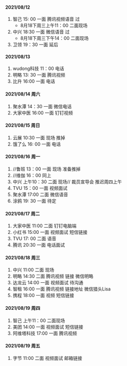 #### 2021/08/12 
1. 智己 15: 00 一面 腾讯视频语音 过 
   * 8月18下周三上午11：00 二面现场
2. 中兴 18:30 一面 微信语音 过
   * 8月18下周三下午14：00 二面现场
3. 卫领 19：30 一面 延后

#### 2021/08/13
1. wudong科技 11：00 电话
2. 明略 13: 30 一面 腾讯视频
3. 比升 16:00 一面 电话
#### 2021/08/14 周六
1. 聚水潭 14：30 一面 微信电话
2. 大家中医 16:00 一面 钉钉视频
#### 2021/08/15 周日
1. 云展 10:30 一面 现场 推掉
2. 饿了么 16: 00 一面 电话
#### 2021/08/16 周一
1. //鲁班 13：00 一面 现场 准备推掉
2. //维伽 16：00 同上
3. 中兴 上午10：30 二面 现场// 裁员宣导会 推迟周四上午
4. TVU 15：00 一面 视频面试
5. 聚水潭 17:00 二面 微信语音
6. 涂鸦 19: 30 一面 待定
#### 2021/08/17 周二
1. 大家中医 11:00 二面 钉钉电脑端
2. 小红书 15:00 一面 视频面试 短信链接
3. TVU 17: 00 二面 语音
4. 腾讯 20:30 一面 电话面试
#### 2021/08/18 周三

1. 中兴 11:00 二面 现场
2. 明略 14:30 二面 腾讯视频 链接 微信明略
3. 达龙云 14:00 一面  视频面试 待沟通
4. 智租 16:00 一面 腾讯视频 链接地址 微信猎头Lisa
5. 携程 18:00 一面 视频 短信链接
#### 2021/08/19 周四

1. 智己 上午11：00 二面现场
2. 美团 14:00 一面 视频面试 短信链接
3. 阿维塔科技 17:00 一面 腾讯视频 

#### 2021/08/19 周五

1. 字节 11:00 二面 视频面试 邮箱链接